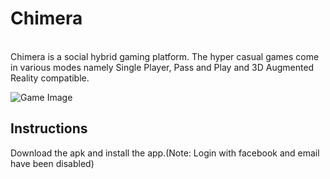 # Chimera
<br>
Chimera is a social hybrid gaming platform. The hyper casual games come in various modes namely Single Player, Pass and Play and 3D Augmented Reality compatible.

<br>

![Game Image](https://assets.devfolio.co/hackathons/90786702486548f7983a3a3245954eed/projects/e7aefeab06ee428f887a9f68017be2c1/pic55vdjzhip.png)

## Instructions

Download the apk and install the app.(Note: Login with facebook and email have been disabled)
